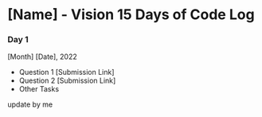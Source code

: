 # [Name] - Vision 15 Days of Code Log

### Day 1

[Month] [Date], 2022

- Question 1
  [Submission Link]
- Question 2
  [Submission Link]
- Other Tasks

update by me